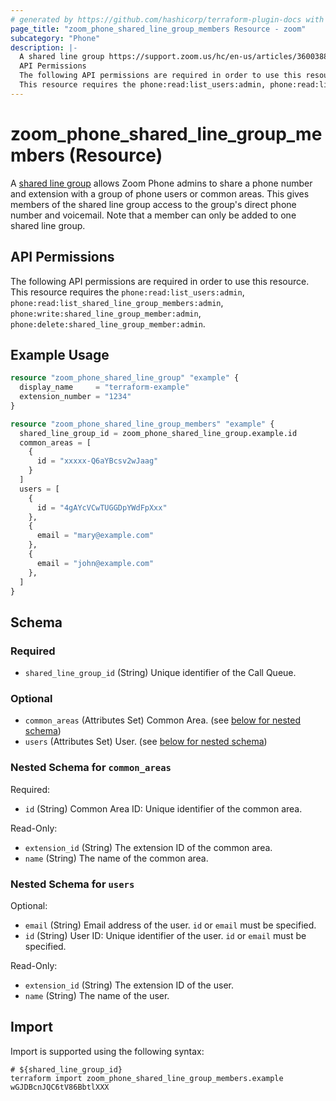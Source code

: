 ```yaml
---
# generated by https://github.com/hashicorp/terraform-plugin-docs with own template
page_title: "zoom_phone_shared_line_group_members Resource - zoom"
subcategory: "Phone"
description: |-
  A shared line group https://support.zoom.us/hc/en-us/articles/360038850792 allows Zoom Phone admins to share a phone number and extension with a group of phone users or common areas. This gives members of the shared line group access to the group's direct phone number and voicemail. Note that a member can only be added to one shared line group.
  API Permissions
  The following API permissions are required in order to use this resource.
  This resource requires the phone:read:list_users:admin, phone:read:list_shared_line_group_members:admin, phone:write:shared_line_group_member:admin, phone:delete:shared_line_group_member:admin.
---
```


# zoom_phone_shared_line_group_members (Resource)

A [shared line group](https://support.zoom.us/hc/en-us/articles/360038850792) allows Zoom Phone admins to share a phone number and extension with a group of phone users or common areas. This gives members of the shared line group access to the group's direct phone number and voicemail. Note that a member can only be added to one shared line group.

## API Permissions

The following API permissions are required in order to use this resource.
This resource requires the `phone:read:list_users:admin`, `phone:read:list_shared_line_group_members:admin`, `phone:write:shared_line_group_member:admin`, `phone:delete:shared_line_group_member:admin`.

## Example Usage

```terraform
resource "zoom_phone_shared_line_group" "example" {
  display_name     = "terraform-example"
  extension_number = "1234"
}

resource "zoom_phone_shared_line_group_members" "example" {
  shared_line_group_id = zoom_phone_shared_line_group.example.id
  common_areas = [
    {
      id = "xxxxx-Q6aYBcsv2wJaag"
    }
  ]
  users = [
    {
      id = "4gAYcVCwTUGGDpYWdFpXxx"
    },
    {
      email = "mary@example.com"
    },
    {
      email = "john@example.com"
    },
  ]
}
```

<!-- schema generated by tfplugindocs -->
## Schema

### Required

- `shared_line_group_id` (String) Unique identifier of the Call Queue.

### Optional

- `common_areas` (Attributes Set) Common Area. (see [below for nested schema](#nestedatt--common_areas))
- `users` (Attributes Set) User. (see [below for nested schema](#nestedatt--users))

<a id="nestedatt--common_areas"></a>
### Nested Schema for `common_areas`

Required:

- `id` (String) Common Area ID: Unique identifier of the common area.

Read-Only:

- `extension_id` (String) The extension ID of the common area.
- `name` (String) The name of the common area.


<a id="nestedatt--users"></a>
### Nested Schema for `users`

Optional:

- `email` (String) Email address of the user. `id` or `email` must be specified.
- `id` (String) User ID: Unique identifier of the user. `id` or `email` must be specified.

Read-Only:

- `extension_id` (String) The extension ID of the user.
- `name` (String) The name of the user.

## Import

Import is supported using the following syntax:

```shell
# ${shared_line_group_id}
terraform import zoom_phone_shared_line_group_members.example wGJDBcnJQC6tV86BbtlXXX
```
